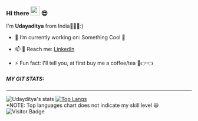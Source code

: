 ### Hi there <img src="https://media.giphy.com/media/hvRJCLFzcasrR4ia7z/giphy.gif" width="25px"> 😎
I'm **Udayaditya** from India🧡🤍💚:)
<!-- <img align="right" src="https://visitor-badge.laobi.icu/badge?page_id=SasmalUdayaditya" alt="visitor badge"/> -->
- 🔭 I’m currently working on: Something Cool 🤫
<!-- - 🌱 I’m currently learning ...
- 👯 I’m looking to collaborate on ...
- 🤔 I’m looking for help with ... 
- 💬 Ask me about ... -->
- 📫 :runner: Reach me: [LinkedIn](https://www.linkedin.com/in/udayaditya-sasmal-578b51195/)
<!-- - 😄 Pronouns: ... -->
- ⚡ Fun fact: I'll tell you, at first buy me a  coffee/tea 🥺👉👈
<!-- <img align="right" alt="GIF" src="https://github.com/SasmalUdayaditya/SasmalUdayaditya/blob/main/code.gif" width="480" height="315" /> -->
<!-- ![Visitor Badge](https://visitor-badge.laobi.icu/badge?page_id=SasmalUdayaditya) -->
##### MY GIT STATS:
----
![Udayditya's stats](https://github-readme-stats.vercel.app/api?username=SasmalUdayaditya&show_icons=true&theme=algolia)
[![Top Langs](https://github-readme-stats.vercel.app/api/top-langs/?username=SasmalUdayaditya&layout=compact&exclude_repo=Breast-Cancer-Detection-using-ML,Sentiment-Analysis-using-ML&langs_count=6&theme=nightowl)](https://github.com/SasmalUdayaditya/github-readme-stats)
<br/>*NOTE: Top languages chart does not indicate my skill level 😃 
<br/>![Visitor Badge](https://visitor-badge.laobi.icu/badge?page_id=SasmalUdayaditya)

